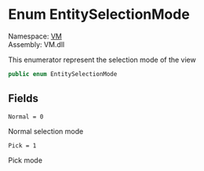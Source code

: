 # Enum EntitySelectionMode

Namespace: [VM](VM.md)  
Assembly: VM.dll  

This enumerator represent the selection mode of the view

```csharp
public enum EntitySelectionMode
```

## Fields

`Normal = 0` 

Normal selection mode



`Pick = 1` 

Pick mode




